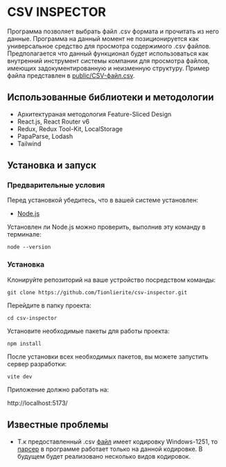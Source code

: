 # CSV INSPECTOR

Программа позволяет выбрать файл .csv формата и прочитать из него данные.
Программа на данный момент не позиционируется как универсальное средство для просмотра содержимого .csv файлов.
Предполагается что данный функционал будет использоваться как внутренний инструмент системы компании для просмотра файлов, имеющих задокументированную и неизменную структуру. Пример файла представлен в [public/CSV-файл.csv](https://github.com/Tionlierite/csv-inspector/blob/main/public/CSV-%D1%84%D0%B0%D0%B9%D0%BB.csv).
## Использованные библиотеки и методологии
* Архитектураная методология Feature-Sliced Design
* React.js, React Router v6
* Redux, Redux Tool-Kit, LocalStorage
* PapaParse, Lodash
* Tailwind
## Установка и запуск
### Предварительные условия
Перед установкой убедитесь, что в вашей системе установлен:

- [Node.js](https://nodejs.org/)

Установлен ли Node.js можно проверить, выполнив эту команду в терминале:

`node --version`

### Установка

Клонируйте репозиторий на ваше устройство посредством команды:

`git clone https://github.com/Tionlierite/csv-inspector.git`

Перейдите в папку проекта:

`cd csv-inspector`

Установите необходимые пакеты для работы проекта:

`npm install`

После установки всех необходимых пакетов, вы можете запустить сервер разработки:

`vite dev`

Приложение должно работать на:

http://localhost:5173/

## Известные проблемы

- Т.к предоставленный .csv [файл](https://github.com/Tionlierite/csv-inspector/blob/main/public/CSV-%D1%84%D0%B0%D0%B9%D0%BB.csv) имеет кодировку Windows-1251, то [парсер](https://github.com/Tionlierite/csv-inspector/blob/main/src/features/ChooseFileButton/csvParser.js) в программе работает только на данной кодировке. В будущем будет реализовано несколько видов кодировок.